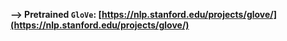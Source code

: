 **--> Pretrained `GloVe`: [https://nlp.stanford.edu/projects/glove/](https://nlp.stanford.edu/projects/glove/)**
